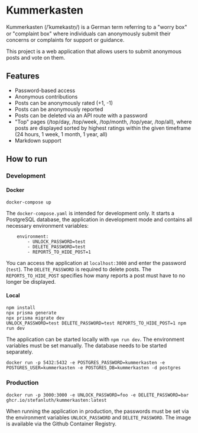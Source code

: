 # Kummerkasten

Kummerkasten (/ˈkʊmɐkastn̩/) is a German term referring to a "worry box" or "complaint box"
where individuals can anonymously submit their concerns or complaints for support or guidance.

This project is a web application that allows users to submit anonymous posts and vote on them.

## Features

- Password-based access
- Anonymous contributions
- Posts can be anonymously rated (+1, -1)
- Posts can be anonymously reported
- Posts can be deleted via an API route with a password
- "Top" pages (/top/day, /top/week, /top/month, /top/year, /top/all), where posts are displayed sorted by highest
ratings within the given timeframe (24 hours, 1 week, 1 month, 1 year, all)
- Markdown support

## How to run

### Development

#### Docker

```shell
docker-compose up
```

The `docker-compose.yaml` is intended for development only.
It starts a PostgreSQL database, the application in development mode and contains all necessary environment variables:

```text
    environment:
        - UNLOCK_PASSWORD=test
        - DELETE_PASSWORD=test
        - REPORTS_TO_HIDE_POST=1
```

You can access the application at `localhost:3000` and enter the password (`test`). The `DELETE_PASSWORD` is required to
delete posts. The `REPORTS_TO_HIDE_POST` specifies how many reports a post must have to no longer be displayed.

#### Local

```shell
npm install
npx prisma generate
npx prisma migrate dev
UNLOCK_PASSWORD=test DELETE_PASSWORD=test REPORTS_TO_HIDE_POST=1 npm run dev
```

The application can be started locally with `npm run dev`. The environment variables must be set manually. The database
needs to be started separately.

```shell
docker run -p 5432:5432 -e POSTGRES_PASSWORD=kummerkasten -e POSTGRES_USER=kummerkasten -e POSTGRES_DB=kummerkasten -d postgres
```

### Production

```shell
docker run -p 3000:3000 -e UNLOCK_PASSWORD=foo -e DELETE_PASSWORD=bar ghcr.io/stefanluth/kummerkasten:latest
```

When running the application in production, the passwords must be set via the environment variables `UNLOCK_PASSWORD` and
`DELETE_PASSWORD`. The image is available via the Github Container Registry.
